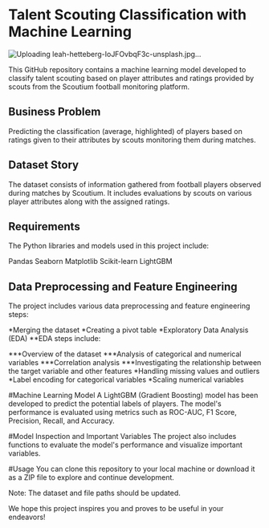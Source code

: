 # Talent Scouting Classification with Machine Learning

![Uploading leah-hetteberg-IoJFOvbqF3c-unsplash.jpg…]()

This GitHub repository contains a machine learning model developed to classify talent scouting based on player attributes and ratings provided by scouts from the Scoutium football monitoring platform.

## Business Problem
Predicting the classification (average, highlighted) of players based on ratings given to their attributes by scouts monitoring them during matches.

## Dataset Story
The dataset consists of information gathered from football players observed during matches by Scoutium. It includes evaluations by scouts on various player attributes along with the assigned ratings.

## Requirements
The Python libraries and models used in this project include:

Pandas
Seaborn
Matplotlib
Scikit-learn
LightGBM

## Data Preprocessing and Feature Engineering
The project includes various data preprocessing and feature engineering steps:

*Merging the dataset
*Creating a pivot table
*Exploratory Data Analysis (EDA)
**EDA steps include:

***Overview of the dataset
***Analysis of categorical and numerical variables
***Correlation analysis
***Investigating the relationship between the target variable and other features
*Handling missing values and outliers
*Label encoding for categorical variables
*Scaling numerical variables

#Machine Learning Model
A LightGBM (Gradient Boosting) model has been developed to predict the potential labels of players. The model's performance is evaluated using metrics such as ROC-AUC, F1 Score, Precision, Recall, and Accuracy.

#Model Inspection and Important Variables
The project also includes functions to evaluate the model's performance and visualize important variables.

#Usage
You can clone this repository to your local machine or download it as a ZIP file to explore and continue development.

Note: The dataset and file paths should be updated.

We hope this project inspires you and proves to be useful in your endeavors!
